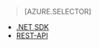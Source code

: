 > [AZURE.SELECTOR]
- [.NET SDK](../articles/media-services/media-services-get-media-processor.md)
- [REST-API](../articles/media-services/media-services-rest-get-media-processor.md)

<!--HONumber=52--> 
